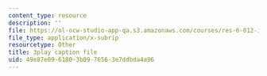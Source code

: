 ```yaml
---
content_type: resource
description: ''
file: https://ol-ocw-studio-app-qa.s3.amazonaws.com/courses/res-6-012-introduction-to-probability-spring-2018/49e87e0961803b0976563e7ddbda4a96_UDkq_cLVSmc.srt
file_type: application/x-subrip
resourcetype: Other
title: 3play caption file
uid: 49e87e09-6180-3b09-7656-3e7ddbda4a96
---
```

